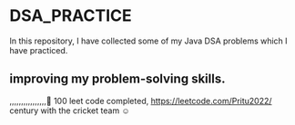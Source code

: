 # DSA_PRACTICE

In this repository, I have collected some of my Java DSA problems which I have practiced.


## improving my problem-solving skills.
,,,,,,,,,,,,,,,,🙂
100 leet code completed, https://leetcode.com/Pritu2022/
century with the cricket team ☺

